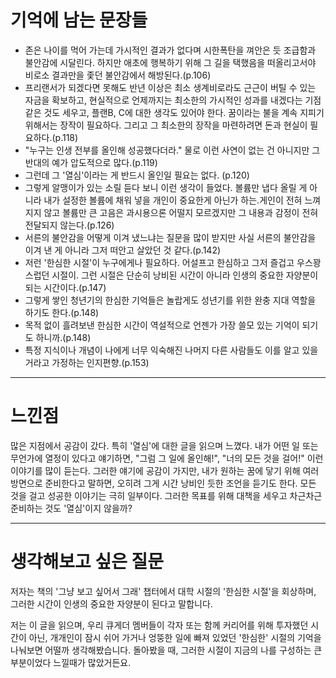 # 기억에 남는 문장들
- 존은 나이를 먹어 가는데 가시적인 결과가 없다며 시한폭탄을 껴안은 듯 조급함과 불안감에 시달린다. 하지만 애초에 행복하기 위해 그 길을 택했음을 떠올리고서야 비로소 결과만을 좇던 불안감에서 해방된다.(p.106)
- 프리랜서가 되겠다면 못해도 반년 이상은 최소 생계비로라도 근근이 버틸 수 있는 자금을 확보하고, 현실적으로 언제까지는 최소한의 가시적인 성과를 내겠다는 기점 같은 것도 세우고, 플랜B, C에 대한 생각도 있어야 한다. 꿈이라는 불을 계속 지피기 위해서는 장작이 필요하다. 그리고 그 최소한의 장작을 마련하려면 돈과 현실이 필요하다.(p.118)
- "누구는 인생 전부를 올인해 성공했다더라." 물로 이런 사연이 없는 건 아니지만 그 반대의 예가 압도적으로 많다.(p.119)
- 그런데 그 '열심'이라는 게 반드시 올인일 필요는 없다. (p.120)
- 그렇게 알맹이가 있는 소릴 듣다 보니 이런 생각이 들었다. 볼륨만 냅다 올릴 게 아니라 내가 설정한 볼륨에 채워 넣을 개인이 중요한게 아닌가 하는.게인이 전혀 느껴지지 않고 볼륨만 큰 고음은 과시용으론 어떨지 모르겠지만 그 내용과 감정이 전혀 전달되지 않는다.(p.126)
- 서른의 불안감을 어떻게 이겨 냈느냐는 질문을 많이 받지만 사실 서른의 불안감을 이겨 낸 게 아니라 그저 떠안고 살았던 것 같다.(p.142)
- 저런 '한심한 시절'이 누구에게나 필요하다. 어설프고 한심하고 그저 즐겁고 우스꽝스럽던 시절이. 그런 시절은 단순히 낭비된 시간이 아니라 인생의 중요한 자양분이 되는 시간이다.(p.147)
- 그렇게 쌓인 청년기의 한심한 기억들은 놀랍게도 성년기를 위한 완충 지대 역할을 하기도 한다.(p.148)
- 목적 없이 흘려보낸 한심한 시간이 역설적으로 언젠가 가장 쓸모 있는 기억이 되기도 하니까.(p.148)
- 특정 지식이나 개념이 나에게 너무 익숙해진 나머지 다른 사람들도 이를 알고 있을거라고 가정하는 인지편향.(p.153)

---
# 느낀점
많은 지점에서 공감이 갔다. 특히 '열심'에 대한 글을 읽으며 느꼈다. 내가 어떤 일 또는 무언가에 열정이 있다고 얘기하면, "그럼 그 일에 올인해!", "너의 모든 것을 걸어!" 이런 이야기를 많이 듣는다. 그러한 얘기에 공감이 가지만, 내가 원하는 꿈에 닿기 위해 여러 방면으로 준비한다고 말하면, 오히려 그게 시간 낭비인 듯한 조언을 듣기도 한다. 모든 것을 걸고 성공한 이야기는 극히 일부이다. 그러한 목표를 위해 대책을 세우고 차근차근 준비하는 것도 '열심'이지 않을까?

---
# 생각해보고 싶은 질문
저자는 책의 '그냥 보고 싶어서 그래' 챕터에서 대학 시절의 '한심한 시절'을 회상하며, 그러한 시간이 인생의 중요한 자양분이 된다고 말합니다.

저는 이 글을 읽으며, 우리 큐게더 멤버들이 각자 또는 함께 커리어를 위해 투자했던 시간이 아닌, 개개인이 잠시 쉬어 가거나 엉뚱한 일에 빠져 있었던 '한심한' 시절의 기억을 나눠보면 어떨까 생각해봤습니다. 돌아봤을 때, 그러한 시절이 지금의 나를 구성하는 큰 부분이었다 느낄때가 많았거든요.